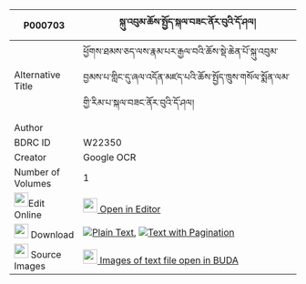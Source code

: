 |P000703|སྐུ་འབུམ་ཆོས་སྤྱོད་སྐལ་བཟང་ནོར་བུའི་དོ་ཤལ། 
| --- | --- 
|Alternative Title |ཕྱོགས་ཐམས་ཅད་ལས་རྣམ་པར་རྒྱལ་བའི་ཆོས་སྡེ་ཆེན་པོ་སྐུ་འབུམ་བྱམས་པ་གླིང་དུ་ཞལ་འདོན་མཛད་པའི་ཆོས་སྤྱོད་ཁྲུས་གསོལ་སྨོན་ལམ་གྱི་རིམ་པ་སྐལ་བཟང་ནོར་བུའི་དོ་ཤལ།
|Author | 
|BDRC ID | W22350
|Creator | Google OCR
|Number of Volumes| 1
|<img width="25" src="https://img.icons8.com/color/25/000000/edit-property.png">Edit Online| [<img width="25" src="https://avatars.githubusercontent.com/u/45091458?s=200&v=4"> Open in Editor](http://editor.openpecha.org/P000703)
|<img width="25" src="https://img.icons8.com/fluent/48/000000/download-2.png"/>  Download | [![](https://img.icons8.com/color/20/000000/txt.png)Plain Text](https://github.com/Openpecha/P000703/releases/download/v1/kubum_chocho_kalzang_norbu_i_d_plain_P000703.zip), [![](https://img.icons8.com/color/20/000000/txt.png)Text with Pagination](https://github.com/Openpecha/P000703/releases/download/v1/kubum_chocho_kalzang_norbu_i_d_pages_P000703.zip)
|<img width="25" src="https://img.icons8.com/plasticine/100/000000/pictures-folder.png"/>  Source Images | [<img width="25" src="https://library.bdrc.io/icons/BUDA-small.svg"> Images of text file open in BUDA](https://library.bdrc.io/show/bdr:W22350)